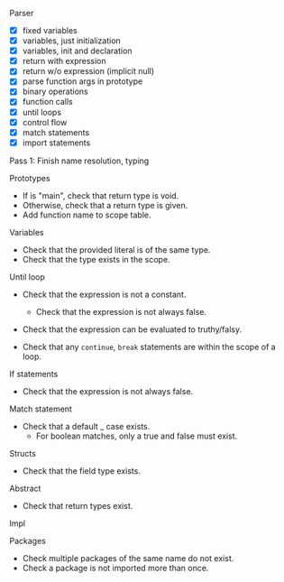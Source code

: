 Parser

- [x] fixed variables
- [x] variables, just initialization
- [x] variables, init and declaration
- [x] return with expression
- [x] return w/o expression (implicit null)
- [x] parse function args in prototype
- [x] binary operations
- [x] function calls
- [x] until loops
- [x] control flow
- [x] match statements
- [x] import statements

Pass 1: Finish name resolution, typing

Prototypes
- If is "main", check that return type is void.
- Otherwise, check that a return type is given.
- Add function name to scope table.

Variables
- Check that the provided literal is of the same type.
- Check that the type exists in the scope.

Until loop
- Check that the expression is not a constant.
  - Check that the expression is not always false.
- Check that the expression can be evaluated to truthy/falsy.

- Check that any `continue`, `break` statements are within the scope of a loop.

If statements
- Check that the expression is not always false.

Match statement
- Check that a default _ case exists.
  - For boolean matches, only a true and false must exist.

Structs
- Check that the field type exists.

Abstract
- Check that return types exist.

Impl

Packages
- Check multiple packages of the same name do not exist.
- Check a package is not imported more than once.
